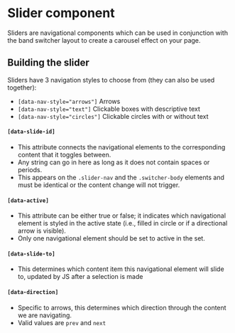 # Slider component

Sliders are navigational components which can be used in conjunction with the band switcher layout to create a carousel effect on your page.

## Building the slider

Sliders have 3 navigation styles to choose from (they can also be used together):

- `[data-nav-style="arrows"]`  Arrows
- `[data-nav-style="text"]`  Clickable boxes with descriptive text
- `[data-nav-style="circles"]`  Clickable circles with or without text

#### `[data-slide-id]`
- This attribute connects the navigational elements to the corresponding content that it toggles between.
- Any string can go in here as long as it does not contain spaces or periods.
- This appears on the `.slider-nav` and the `.switcher-body` elements and must be identical or the content change will not trigger.

#### `[data-active]`
- This attribute can be either true or false; it indicates which navigational element is styled in the active state (i.e., filled in circle or if a directional arrow is visible).
- Only one navigational element should be set to active in the set.

#### `[data-slide-to]`
- This determines which content item this navigational element will slide to, updated by JS after a selection is made

#### `[data-direction]`
- Specific to arrows, this determines which direction through the content we are navigating.
- Valid values are `prev` and `next`
